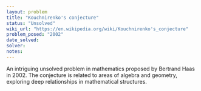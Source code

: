 ```yaml
---
layout: problem
title: "Kouchnirenko's conjecture"
status: "Unsolved"
wiki_url: "https://en.wikipedia.org/wiki/Kouchnirenko's_conjecture"
problem_posed: "2002"
date_solved:
solver:
notes:
---
```

An intriguing unsolved problem in mathematics proposed by Bertrand Haas in 2002. The conjecture is related to areas of algebra and geometry, exploring deep relationships in mathematical structures.
